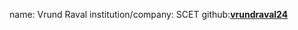 name: Vrund Raval
institution/company: SCET
github:[**vrundraval24**](https://github.com/vrundraval24)
